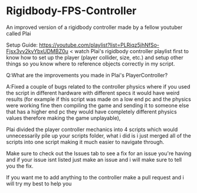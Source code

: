 # Rigidbody-FPS-Controller
An improved version of a rigidbody controller made by a fellow youtuber called Plai 

Setup Guide:
https://youtube.com/playlist?list=PLRiqz5jhNfSo-Fjsx3vv2kvYbxUDMBZ0u < watch Plai's rigidbody controller playlist first to know how to set up the player (player collider, size, etc.) and setup other things so you know where to reference objects correctly in my script.

Q:What are the improvements you made in Plai's PlayerController?


A:Fixed a couple of bugs related to the controller physics where if you used the script in different hardware with different specs it would have weird results (for example if this script was made on a low end pc and the physics were working fine then compiling the game and sending it to someone else that has a higher end pc they would have completely different physics values therefore making the game unplayable),

Plai divided the player controller mechanics into 4 scripts which would unnecessarily pile up your scripts folder, what i did is i just merged all of the scripts into one script making it much easier to navigate through.

Make sure to check out the Issues tab to see a fix for an issue you're having and if your issue isnt listed just make an issue and i will make sure to tell you the fix.

If you want me to add anything to the controller make a pull request and i will try my best to help you
